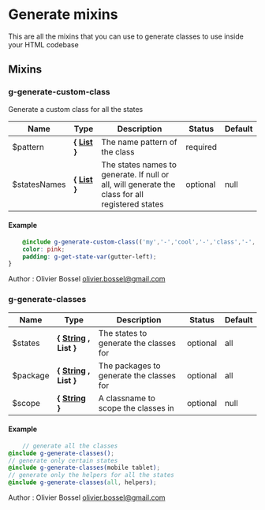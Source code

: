 # Generate mixins

This are all the mixins that you can use to generate classes to use inside your HTML codebase


## Mixins


### g-generate-custom-class

Generate a custom class for all the states


Name  |  Type  |  Description  |  Status  |  Default
------------  |  ------------  |  ------------  |  ------------  |  ------------
$pattern  |  **{ [List](http://www.sass-lang.com/documentation/file.SASS_REFERENCE.html#lists) }**  |  The name pattern of the class  |  required  |
$statesNames  |  **{ [List](http://www.sass-lang.com/documentation/file.SASS_REFERENCE.html#lists) }**  |  The states names to generate. If null or all, will generate the class for all registered states  |  optional  |  null

#### Example
```scss
	@include g-generate-custom-class(('my','-','cool','-','class','-','%state')) {
	color: pink;
	padding: g-get-state-var(gutter-left);
}
```
Author : Olivier Bossel <olivier.bossel@gmail.com>


### g-generate-classes




Name  |  Type  |  Description  |  Status  |  Default
------------  |  ------------  |  ------------  |  ------------  |  ------------
$states  |  **{ [String](http://www.sass-lang.com/documentation/file.SASS_REFERENCE.html#sass-script-strings) , List<String> }**  |  The states to generate the classes for  |  optional  |  all
$package  |  **{ [String](http://www.sass-lang.com/documentation/file.SASS_REFERENCE.html#sass-script-strings) , List<String> }**  |  The packages to generate the classes for  |  optional  |  all
$scope  |  **{ [String](http://www.sass-lang.com/documentation/file.SASS_REFERENCE.html#sass-script-strings) }**  |  A classname to scope the classes in  |  optional  |  null

#### Example
```scss
	// generate all the classes
@include g-generate-classes();
// generate only certain states
@include g-generate-classes(mobile tablet);
// generate only the helpers for all the states
@include g-generate-classes(all, helpers);
```
Author : Olivier Bossel <olivier.bossel@gmail.com>